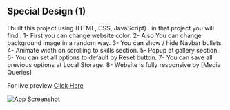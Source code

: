 ## Special Design (1)

I built this project using (HTML, CSS, JavaScript) .
in that project you will find :
1- First you can change website color.
2- Also You can change background image in a random way.
3- You can show / hide Navbar bullets.
4- Animate width on scrolling to skills section.
5- Popup at gallery section.
6- You can set all options to default by Reset button.
7- You can save all previous options at Local Storage.
8- Website is fully responsive by [Media Queries]

For live preview [Click Here](https://ahmed-abouelfetouh.github.io/Project-01/)

![App Screenshot](https://i.postimg.cc/pV3hMfVB/Special-Design.png)
